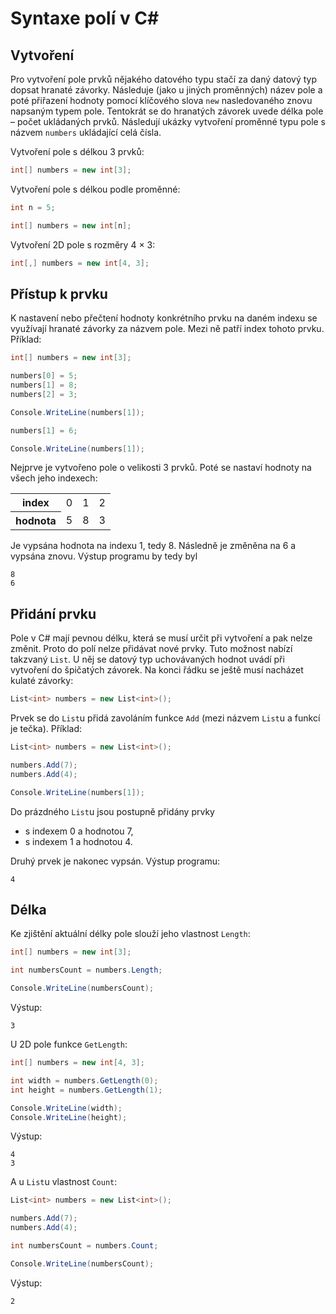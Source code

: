 # Syntaxe polí v C#

## Vytvoření

Pro vytvoření pole prvků nějakého datového typu stačí za daný datový typ dopsat hranaté závorky. Následuje (jako u jiných proměnných) název pole a poté přiřazení hodnoty pomocí klíčového slova `new` nasledovaného znovu napsaným typem pole. Tentokrát se do hranatých závorek uvede délka pole – počet ukládaných prvků. Následují ukázky vytvoření proměnné typu pole s názvem `numbers` ukládající celá čísla.

Vytvoření pole s délkou 3 prvků:

```csharp
int[] numbers = new int[3];
```

Vytvoření pole s délkou podle proměnné:

```csharp
int n = 5;

int[] numbers = new int[n];
```

Vytvoření 2D pole s rozměry 4 × 3:

```csharp
int[,] numbers = new int[4, 3];
```

## Přístup k prvku

K nastavení nebo přečtení hodnoty konkrétního prvku na daném indexu se využívají hranaté závorky za názvem pole. Mezi ně patří index tohoto prvku. Příklad:

```csharp
int[] numbers = new int[3];

numbers[0] = 5;
numbers[1] = 8;
numbers[2] = 3;

Console.WriteLine(numbers[1]);

numbers[1] = 6;

Console.WriteLine(numbers[1]);
```

Nejprve je vytvořeno pole o velikosti 3 prvků. Poté se nastaví hodnoty na všech jeho indexech:

<table>
<tr><th>index</th><td>0</td><td>1</td><td>2</td></tr>
<tr><th>hodnota</th><td>5</td><td>8</td><td>3</td></tr>
</table>

Je vypsána hodnota na indexu 1, tedy 8. Následně je změněna na 6 a vypsána znovu. Výstup programu by tedy byl

```
8
6
```

## Přidání prvku

Pole v C# mají pevnou délku, která se musí určit při vytvoření a pak nelze změnit. Proto do polí nelze přidávat nové prvky. Tuto možnost nabízí takzvaný `List`. U něj se datový typ uchovávaných hodnot uvádí při vytvoření do špičatých závorek. Na konci řádku se ještě musí nacházet kulaté závorky:

```csharp
List<int> numbers = new List<int>();
```

Prvek se do `List`u přidá zavoláním funkce `Add` (mezi názvem `List`u a funkcí je tečka). Příklad:

```csharp
List<int> numbers = new List<int>();

numbers.Add(7);
numbers.Add(4);

Console.WriteLine(numbers[1]);
```

Do prázdného `List`u jsou postupně přidány prvky

- s indexem 0 a hodnotou 7,
- s indexem 1 a hodnotou 4.

Druhý prvek je nakonec vypsán. Výstup programu:

```
4
```

## Délka

Ke zjištění aktuální délky pole slouží jeho vlastnost `Length`:

```csharp
int[] numbers = new int[3];

int numbersCount = numbers.Length;

Console.WriteLine(numbersCount);
```

Výstup:

```
3
```

U 2D pole funkce `GetLength`:

```csharp
int[] numbers = new int[4, 3];

int width = numbers.GetLength(0);
int height = numbers.GetLength(1);

Console.WriteLine(width);
Console.WriteLine(height);
```

Výstup:

```
4
3
```

A u `List`u vlastnost `Count`:

```csharp
List<int> numbers = new List<int>();

numbers.Add(7);
numbers.Add(4);

int numbersCount = numbers.Count;

Console.WriteLine(numbersCount);
```

Výstup:

```
2
```
